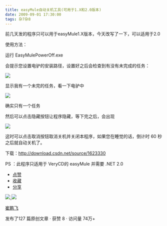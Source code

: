 ```yaml
---
title: easyMule自动关机工具(可用于1.X和2.0版本)
date: 2009-09-01 17:30:00
tags: 杂7杂8
---
```

  

  

前几天发的程序只可以用于easyMule1.X版本，今天改写了一下，可以适用于2.0

  

使用方法：

  

运行  EasyMulePowerOff.exe

  

会提示您设置电驴的安装路径，设置好之后会检查到有没有未完成的任务：

![](https://p-blog.csdn.net/images/p_blog_csdn_net/cuipengfei1/EntryImages/20090901/%E6%88%AA%E5%9B%BE00.jpg)

显示我有一个未完的任务，看一下电驴中

  

![](https://p-blog.csdn.net/images/p_blog_csdn_net/cuipengfei1/EntryImages/20090901/%E6%88%AA%E5%9B%BE01.jpg)

确实只有一个任务

  

然后可以点击隐藏按钮让程序隐藏，等下完之后，会出现

![](https://p-blog.csdn.net/images/p_blog_csdn_net/cuipengfei1/EntryImages/20090901/%E6%88%AA%E5%9B%BE02.jpg)  

这时可以点击取消按钮取消关机并关闭本程序，如果您在睡觉的话，倒计时  60  秒之后就自动关机了。

下载：http://download.csdn.net/source/1623330

  

PS  ：此程序只适用于  VeryCD的  easyMule  并需要  .NET 2.0

  * [ 点赞  ](javascript:;)
  * [ 收藏  ](javascript:;)
  * [ 分享 ](javascript:;)

[ ![](https://profile.csdnimg.cn/5/2/5/3_cuipengfei1)
![](https://g.csdnimg.cn/static/user-reg-year/1x/11.png)
](https://blog.csdn.net/cuipengfei1)

[ 崔鹏飞 ](https://blog.csdn.net/cuipengfei1)

发布了127 篇原创文章  ·  获赞 8  ·  访问量 74万+

